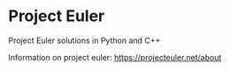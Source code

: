 # Project Euler
Project Euler solutions in Python and C++

Information on project euler: https://projecteuler.net/about
